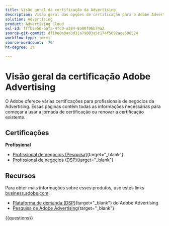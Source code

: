 ```yaml
---
title: Visão geral da certificação da Advertising
description: Visão geral das opções de certificação para o Adobe Advertising
solution: Advertising
product: Advertising Cloud
exl-id: fffb8e56-5afa-4fc0-a384-8a00f96b74a2
source-git-commit: df1be8a0aa3d31a79083a5c174f5692ace506524
workflow-type: tm+mt
source-wordcount: '76'
ht-degree: 2%

---
```


# Visão geral da certificação Adobe Advertising

O Adobe oferece várias certificações para profissionais de negócios da Advertising.  Essas páginas contêm todas as informações necessárias para começar a usar a jornada de certificação ou renovar a certificação existente.

## Certificações

**Profissional**

* [Profissional de negócios (Pesquisa)](https://certification.adobe.com/certification/advertising-search-business-practitioner-professional){target="_blank"} <!--AD0-E501-->
* [Profissional de negócios (DSP)](https://certification.adobe.com/certification/advertising-dsp-business-practitioner-professional){target="_blank"} <!--AD0-E502-->

## Recursos

Para obter mais informações sobre esses produtos, use estes links [business.adobe.com](https://business.adobe.com/):

* [Plataforma de demanda (DSP)](https://business.adobe.com/products/advertising/demand-side-platform.html){target="_blank"} do Adobe Advertising
* [Pesquisa de Adobe Advertising](https://business.adobe.com/products/advertising/search-marketing-management.html){target="_blank"}

{{questions}}

